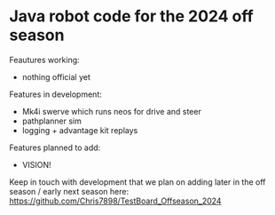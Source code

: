 # Java robot code for the 2024 off season

Feautures working:

- nothing official yet

Features in development:

- Mk4i swerve which runs neos for drive and steer
- pathplanner sim
- logging + advantage kit replays

Features planned to add:

- VISION!

Keep in touch with development that we plan on adding later in the off season / early next season here: https://github.com/Chris7898/TestBoard_Offseason_2024
